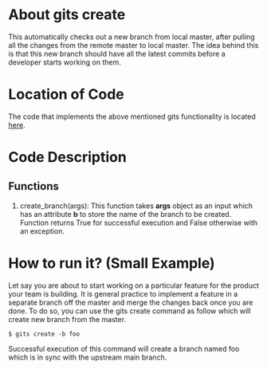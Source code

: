 # About gits create
This automatically checks out a new branch from local master, after pulling all the changes from the remote master to local master. 
The idea behind this is that this new branch should have all the latest commits before a developer starts 
working on them.

# Location of Code
The code that implements the above mentioned gits functionality is located [here](https://github.com/amoghmahesh14/GITS/blob/master/code/gits_create_branch.py).

# Code Description
## Functions
1. create_branch(args):
This function takes **args** object as an input which has an attribute **b** to store the name of the branch to be created. 
Function returns True for successful execution and False otherwise with an exception.

# How to run it? (Small Example)
Let say you are about to start working on a particular feature for the product your team is building.
It is general practice to implement a feature in a separate branch off the master and merge the changes back once you are done.
To do so, you can use the gits create command as follow which will create new branch from the master. 
```
$ gits create -b foo
```
Successful execution of this command will create a branch named foo which is in sync with the upstream main branch.